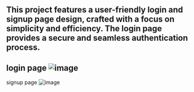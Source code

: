 This project features a user-friendly login and signup page design, 
crafted with a focus on simplicity and efficiency. The login page 
provides a secure and seamless authentication process.
--------------------------------
login page
![image](https://github.com/Rpatel9675/Login-Signup_page/assets/120505241/1a990dbf-c571-46ad-be24-bf72cfb3aa95)
----------------------------
signup page
![image](https://github.com/Rpatel9675/Login-Signup_page/assets/120505241/2100599a-1e42-4b42-b148-9029671ba62f)
